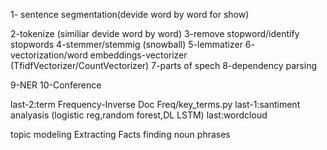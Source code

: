 1- sentence segmentation(devide word by word for show)

2-tokenize (similiar devide word by word)
3-remove stopword/identify stopwords
4-stemmer/stemmig (snowball)
5-lemmatizer
6- vectorization/word embeddings-vectorizer (TfidfVectorizer/CountVectorizer)
7-parts of spech
8-dependency parsing

9-NER
10-Conference







last-2:term Frequency-Inverse Doc Freq/key_terms.py
last-1:santiment analyasis (logistic reg,random forest,DL LSTM)
last:wordcloud

topic modeling
Extracting Facts
finding noun phrases